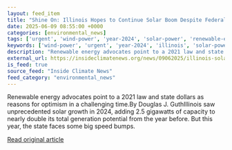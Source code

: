 ```yaml
---
layout: feed_item
title: "Shine On: Illinois Hopes to Continue Solar Boom Despite Federal Headwinds"
date: 2025-06-09 08:55:00 +0000
categories: [environmental_news]
tags: ['urgent', 'wind-power', 'year-2024', 'solar-power', 'renewable-energy', 'clean-energy']
keywords: ['wind-power', 'urgent', 'year-2024', 'illinois', 'solar-power', 'shine', 'hopes', 'renewable-energy']
description: "Renewable energy advocates point to a 2021 law and state dollars as reasons for optimism in a challenging time"
external_url: https://insideclimatenews.org/news/09062025/illinois-solar-growth-funding/
is_feed: true
source_feed: "Inside Climate News"
feed_category: "environmental_news"
---
```


Renewable energy advocates point to a 2021 law and state dollars as reasons for optimism in a challenging time.By Douglas J. GuthIllinois saw unprecedented solar growth in 2024, adding 2.5 gigawatts of capacity to nearly double its total generation potential from the year before. But this year, the state faces some big speed bumps.&nbsp;

[Read original article](https://insideclimatenews.org/news/09062025/illinois-solar-growth-funding/)
